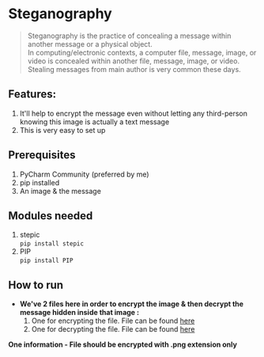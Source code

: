 # Steganography

> Steganography is the practice of concealing a message within another message or a physical object.  
> In computing/electronic contexts, a computer file, message, image, or video is concealed within another file, message, image, or video.  
> Stealing messages from main author is very common these days.  

## Features:

1. It'll help to encrypt the message even without letting any third-person knowing this image is actually a text message
2. This is very easy to set up

## Prerequisites

1. PyCharm Community (preferred by me)
2. pip installed
3. An image & the message

## Modules needed

1. stepic  
    `pip install stepic`  
2. PIP  
    `pip install PIP`  

## How to run

- **We've 2 files here in order to encrypt the image & then decrypt the message hidden inside that image :**
    1. One for encrypting the file. File can be found [here](https://github.com/nitin30kumar/Programming-Basics/blob/main/Python/Projects/Steganography%20Project/encrypt_steganography.py)
    2. One for decrypting the file. File can be found [here](https://github.com/nitin30kumar/Programming-Basics/blob/main/Python/Projects/Steganography%20Project/decrypt_steganography.py)

__One information - File should be encrypted with .png extension only__
